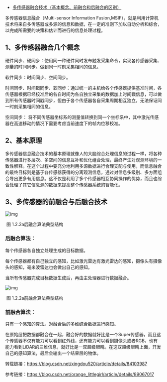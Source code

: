 - [多传感器融合技术（基本概念、前融合和后融合的区别）](https://www.cnblogs.com/klcf0220/p/11347183.html)

多传感器信息融合（Multi-sensor Information Fusion,MSIF），就是利用计算机技术将来自多传感器或多源的信息和数据，在一定的准则下加以自动分析和综合，以完成所需要的决策和估计而进行的信息处理过程。

## 1、多传感器融合几个概念

 硬件同步、硬同步：使用同一种硬件同时发布触发采集命令，实现各传感器采集、测量的时间同步。做到同一时刻采集相同的信息。

软件同步：时间同步、空间同步。

时间同步、时间戳同步、软同步：通过统一的主机给各个传感器提供基准时间，各传感器根据已经校准后的各自时间为各自独立采集的数据加上时间戳信息，可以做到所有传感器时间戳同步，但由于各个传感器各自采集周期相互独立，无法保证同一时刻采集相同的信息。

空间同步： 将不同传感器坐标系的测量值转换到同一个坐标系中，其中激光传感器在高速移动的情况下需要考虑当前速度下的帧内位移校准。

## 2、基本原理

多传感器信息融合技术的基本原理就像人的大脑综合处理信息的过程一样，将各种传感器进行多层次、多空间的信息互补和优化组合处理，最终产生对观测环境的一致性解释。在这个过程中要充分地利用多源数据进行合理支配与使用，而信息融合的最终目标则是基于各传感器获得的分离观测信息，通过对信息多级别、多方面组合导出更多有用信息。这不仅是利用了多个传感器相互协同操作的优势，而且也综合处理了其它信息源的数据来提高整个传感器系统的智能化。

## 3、多传感器的前融合与后融合技术

 ![img](https://img-blog.csdnimg.cn/20181115144351801.png?x-oss-process=image/watermark,type_ZmFuZ3poZW5naGVpdGk,shadow_10,text_aHR0cHM6Ly9ibG9nLmNzZG4ubmV0L3hpbmdkb3U1MjA=,size_16,color_FFFFFF,t_70)

​                   图 1.2.2a后融合算法典型结构

### 后融合算法：

每个传感器各自独立处理生成的目标数据。

每个传感器都有自己独立的感知，比如激光雷达有激光雷达的感知，摄像头有摄像头的感知，毫米波雷达也会做出自己的感知。

当所有传感器完成目标数据生成后，再由主处理器进行数据融合。


 ![img](https://img-blog.csdnimg.cn/2018111514445695.png?x-oss-process=image/watermark,type_ZmFuZ3poZW5naGVpdGk,shadow_10,text_aHR0cHM6Ly9ibG9nLmNzZG4ubmV0L3hpbmdkb3U1MjA=,size_16,color_FFFFFF,t_70)

​                        图 1.2.2a前融合算法典型结构

### 前融合算法：

只有一个感知的算法。对融合后的多维综合数据进行感知。

在原始层把数据都融合在一起，融合好的数据就好比是一个Super传感器，而且这个传感器不仅有能力可以看到红外线，还有能力可以看到摄像头或者RGB，也有能力看到LiDAR的三维信息，就好比是一双超级眼睛。在这双超级眼睛上面，开发自己的感知算法，最后会输出一个结果层的物体。

转载链接：https://blog.csdn.net/xingdou520/article/details/84103987

参考链接：https://blog.csdn.net/orange_littlegirl/article/details/89067017